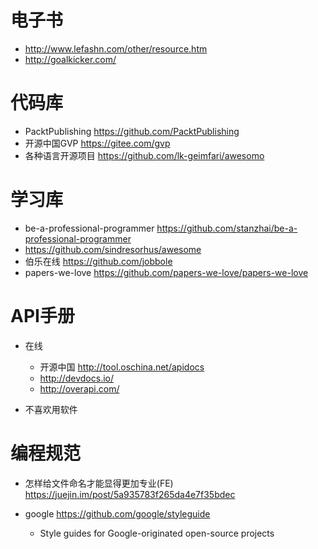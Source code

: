 # 电子书

- <http://www.lefashn.com/other/resource.htm>
- <http://goalkicker.com/>

# 代码库

- PacktPublishing <https://github.com/PacktPublishing>
- 开源中国GVP <https://gitee.com/gvp>
- 各种语言开源项目 <https://github.com/lk-geimfari/awesomo>

# 学习库

- be-a-professional-programmer <https://github.com/stanzhai/be-a-professional-programmer>
- <https://github.com/sindresorhus/awesome>
- 伯乐在线 <https://github.com/jobbole>
- papers-we-love <https://github.com/papers-we-love/papers-we-love>

# API手册

- 在线

  - 开源中国 <http://tool.oschina.net/apidocs>
  - <http://devdocs.io/>
  - <http://overapi.com/>

- 不喜欢用软件

# 编程规范

- 怎样给文件命名才能显得更加专业(FE) <https://juejin.im/post/5a935783f265da4e7f35bdec>
- google <https://github.com/google/styleguide>

  - Style guides for Google-originated open-source projects
